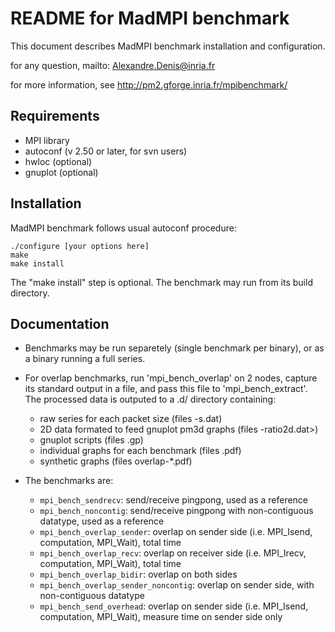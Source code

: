 #
README for MadMPI benchmark
===========================

This document describes MadMPI benchmark installation and configuration.

for any question, mailto: Alexandre.Denis@inria.fr

for more information, see http://pm2.gforge.inria.fr/mpibenchmark/


Requirements
------------
  - MPI library
  - autoconf (v 2.50 or later, for svn users)
  - hwloc (optional)
  - gnuplot (optional)
  

Installation
------------

MadMPI benchmark follows usual autoconf procedure:

    ./configure [your options here]
    make
    make install

The "make install" step is optional. The benchmark may run from its
build directory.


Documentation
-------------

- Benchmarks may be run separetely (single benchmark per binary), or as
  a binary running a full series.

- For overlap benchmarks, run 'mpi_bench_overlap' on 2 nodes, capture its
  standard output in a file, and pass this file to 'mpi_bench_extract'.
  The processed data is outputed to a <file>.d/ directory containing:

    + raw series for each packet size (files <bench>-s<size>.dat)
    + 2D data formated to feed gnuplot pm3d graphs (files <bench>-ratio2d.dat>)
    + gnuplot scripts (files <bench>.gp)
    + individual graphs for each benchmark (files <bench>.pdf)
    + synthetic graphs (files overlap-*.pdf)
    
- The benchmarks are:

    + `mpi_bench_sendrecv`: send/receive pingpong, used as a reference
    + `mpi_bench_noncontig`: send/receive pingpong with non-contiguous datatype, used as a reference
    + `mpi_bench_overlap_sender`: overlap on sender side
      (i.e. MPI_Isend, computation, MPI_Wait), total time
    + `mpi_bench_overlap_recv`: overlap on receiver side
      (i.e. MPI_Irecv, computation, MPI_Wait), total time
    + `mpi_bench_overlap_bidir`: overlap on both sides
    + `mpi_bench_overlap_sender_noncontig`: overlap on sender side, with non-contiguous datatype
    + `mpi_bench_send_overhead`: overlap on sender side
      (i.e. MPI_Isend, computation, MPI_Wait), measure time on sender side only

